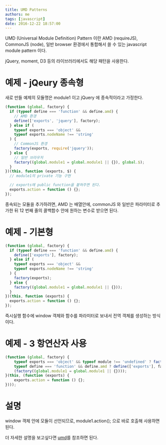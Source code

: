 ```yaml
---
title: UMD Patterns
authors: me
tags: [javascript]
date: 2016-12-22 18:57:00
---
```


UMD (Universal Module Definition) Pattern 이란
AMD (requireJS), CommonJS (node), 일반 browser 환경에서 통합해서 쓸 수 있는 javascript module pattern 이다.

jQuery, moment, D3 등의 라이브러리에서도 해당 패턴을 사용한다.

# 예제 - jQeury 종속형

새로 만들 예제의 모듈명은 module1 이고 jQuery 에 종속적이라고 가정한다.

```js
(function (global, factory) {
  if (typeof define === 'function' && define.amd) {
    // AMD 환경
    define(['exports', 'jquery'], factory);
  } else if (
    typeof exports === 'object' &&
    typeof exports.nodeName !== 'string'
  ) {
    // CommonJS 환경
    factory(exports, require('jquery'));
  } else {
    // 일반 브라우저
    factory((global.module1 = global.module1 || {}), global.$);
  }
})(this, function (exports, $) {
  // module1의 private 기능 구현

  // exports에 public function을 붙혀주면 된다.
  exports.action = function () {};
});
```

종속되는 모듈을 추가하려면, AMD 는 배열안에, commonJS 와 일반은 파라미터로 추가한 뒤 12 번째 줄의 콜백함수 안에 원하는 변수로 받으면 된다.

# 예제 - 기본형

```js
(function (global, factory) {
  if (typeof define === 'function' && define.amd) {
    define(['exports'], factory);
  } else if (
    typeof exports === 'object' &&
    typeof exports.nodeName !== 'string'
  ) {
    factory(exports);
  } else {
    factory((global.module1 = global.module1 || {}));
  }
})(this, function (exports) {
  exports.action = function () {};
});
```

즉시실행 함수에 window 객체와 함수를 파라미터로 보내서 전역 객체를 생성하는 방식이다.

# 예제 - 3 항연산자 사용

```js
(function (global, factory) {
    typeof exports === 'object' && typeof module !== 'undefined' ? factory(exports) :
    typeof define === 'function' && define.amd ? define(['exports'], factory) :
    (factory((global.module1 = global.module1 || {})));
}(this, (function (exports) {
    exports.action = function () {};
})));
```

# 설명

window 객체 안에 모듈이 선언되므로, module1.action(); 으로 바로 호출해 사용하면 된다.

더 자세한 설명을 보고싶다면 [umd](https://github.com/umdjs/umd)를 참조하면 된다.
